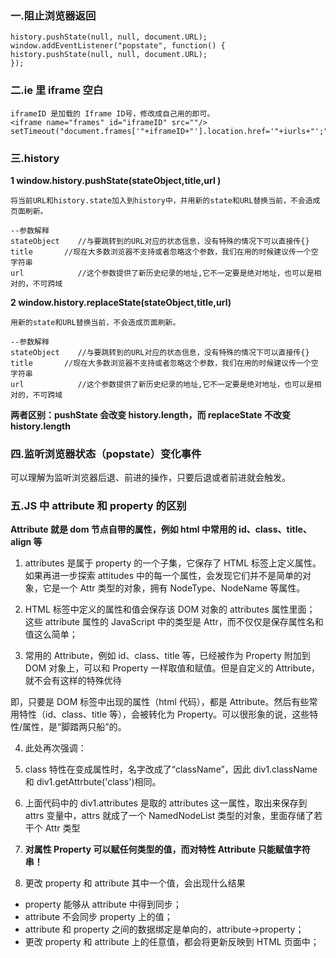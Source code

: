 ### 一.阻止浏览器返回

```
history.pushState(null, null, document.URL);
window.addEventListener("popstate", function() {
history.pushState(null, null, document.URL);
});

```

### 二.ie 里 iframe 空白

```
iframeID 是加载的 Iframe ID号，修改成自己用的即可。
<iframe name="frames" id="iframeID" src=""/>
setTimeout("document.frames['"+iframeID+"'].location.href='"+iurls+"';",0);
```

### 三.history

**1 window.history.pushState(stateObject,title,url )**

```
将当前URL和history.state加入到history中，并用新的state和URL替换当前，不会造成页面刷新。

--参数解释
stateObject    //与要跳转到的URL对应的状态信息，没有特殊的情况下可以直接传{}
title       //现在大多数浏览器不支持或者忽略这个参数，我们在用的时候建议传一个空字符串
url            //这个参数提供了新历史纪录的地址,它不一定要是绝对地址，也可以是相对的，不可跨域
```

**2 window.history.replaceState(stateObject,title,url)**

```
用新的state和URL替换当前，不会造成页面刷新。

--参数解释
stateObject    //与要跳转到的URL对应的状态信息，没有特殊的情况下可以直接传{}
title       //现在大多数浏览器不支持或者忽略这个参数，我们在用的时候建议传一个空字符串
url            //这个参数提供了新历史纪录的地址,它不一定要是绝对地址，也可以是相对的，不可跨域
```

**两者区别：pushState 会改变 history.length，而 replaceState 不改变 history.length**

### 四.监听浏览器状态（popstate）变化事件

可以理解为监听浏览器后退、前进的操作，只要后退或者前进就会触发。

### 五.JS 中 attribute 和 property 的区别

**Attribute 就是 dom 节点自带的属性，例如 html 中常用的 id、class、title、align 等**

1. attributes 是属于 property 的一个子集，它保存了 HTML 标签上定义属性。如果再进一步探索 attitudes 中的每一个属性，会发现它们并不是简单的对象，它是一个 Attr 类型的对象，拥有 NodeType、NodeName 等属性。

2. HTML 标签中定义的属性和值会保存该 DOM 对象的 attributes 属性里面；
   这些 attribute 属性的 JavaScript 中的类型是 Attr，而不仅仅是保存属性名和值这么简单；

3. 常用的 Attribute，例如 id、class、title 等，已经被作为 Property 附加到 DOM 对象上，可以和 Property 一样取值和赋值。但是自定义的 Attribute，就不会有这样的特殊优待

即，只要是 DOM 标签中出现的属性（html 代码），都是 Attribute。然后有些常用特性（id、class、title 等），会被转化为 Property。可以很形象的说，这些特性/属性，是“脚踏两只船”的。

4. 此处再次强调：

1. class 特性在变成属性时，名字改成了“className”，因此 div1.className 和 div1.getAttrbute('class')相同。
1. 上面代码中的 div1.attributes 是取的 attributes 这一属性，取出来保存到 attrs 变量中，attrs 就成了一个 NamedNodeList 类型的对象，里面存储了若干个 Attr 类型
1. **对属性 Property 可以赋任何类型的值，而对特性 Attribute 只能赋值字符串！**

1. 更改 property 和 attribute 其中一个值，会出现什么结果

- property 能够从 attribute 中得到同步；
- attribute 不会同步 property 上的值；
- attribute 和 property 之间的数据绑定是单向的，attribute->property；
- 更改 property 和 attribute 上的任意值，都会将更新反映到 HTML 页面中；
